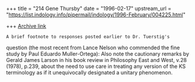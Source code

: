 +++
title = "214 Gene Thursby"
date = "1996-02-17"
upstream_url = "https://list.indology.info/pipermail/indology/1996-February/004225.html"

+++
[Archive link](https://list.indology.info/pipermail/indology/1996-February/004225.html)

	A brief footnote to responses posted earlier to Dr. Tuerstig's
question (the most recent from Lance Nelson who commended the fine study
by Paul Eduardo Muller-Ortega):
	Also note the cautionary remarks by Gerald James Larson in his
book review in Philosophy East and West, v.28 (1978), p.239, about the
need to use care in treating any version of the KS terminology as if it 
unequivocally designated a unitary phenomenon. 







